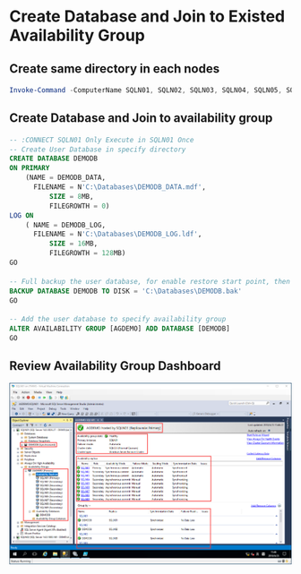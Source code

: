 # Create Database and Join to Existed Availability Group
## Create same directory in each nodes
```powershell
Invoke-Command -ComputerName SQLN01, SQLN02, SQLN03, SQLN04, SQLN05, SQLN06, SQLN07, SQLN08, SQLN09 -ScriptBlock {mkdir C:\Databases}
```
## Create Database and Join to availability group
```sql
-- :CONNECT SQLN01 Only Execute in SQLN01 Once
-- Create User Database in specify directory
CREATE DATABASE DEMODB
ON PRIMARY
	(NAME = DEMODB_DATA,
	  FILENAME = N'C:\Databases\DEMODB_DATA.mdf',
          SIZE = 8MB,
          FILEGROWTH = 0)
LOG ON
	( NAME = DEMODB_LOG,
	  FILENAME = N'C:\Databases\DEMODB_LOG.ldf',
          SIZE = 16MB,
          FILEGROWTH = 128MB)
GO

-- Full backup the user database, for enable restore start point, then you can delete the backup file
BACKUP DATABASE DEMODB TO DISK = 'C:\Databases\DEMODB.bak'
GO

-- Add the user database to specify availability group
ALTER AVAILABILITY GROUP [AGDEMO] ADD DATABASE [DEMODB]
GO
```
## Review Availability Group Dashboard
![](.\pictures\create-ag-05.png)